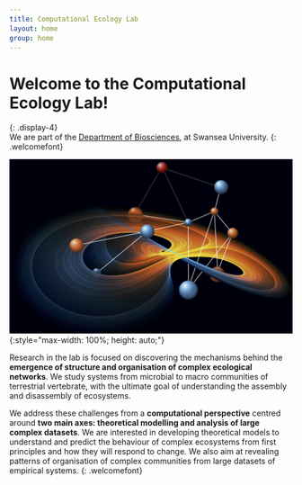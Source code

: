 ```yaml
---
title: Computational Ecology Lab
layout: home
group: home
---
```


# Welcome to the Computational Ecology Lab!
{: .display-4}
<br>
We are part of the [Department of Biosciences](https://www.swansea.ac.uk/bioscience/), at Swansea University.
{: .welcomefont}

![Computational Ecology Lab logo](static/img/logo/lab-logo.png){:style="max-width: 100%; height: auto;"}

Research in the lab is focused on discovering the mechanisms behind the **emergence of structure and organisation of complex ecological networks**. We study systems from microbial to macro communities of terrestrial vertebrate, with the ultimate goal of understanding the assembly and disassembly of ecosystems. 


We address these challenges from a **computational perspective** centred around **two main axes: theoretical modelling and analysis of large complex datasets**. We are interested in developing theoretical models to understand and predict the behaviour of complex ecosystems from first principles and how they will respond to change. We also aim at revealing patterns of organisation of complex communities from large datasets of empirical systems.
{: .welcomefont}
